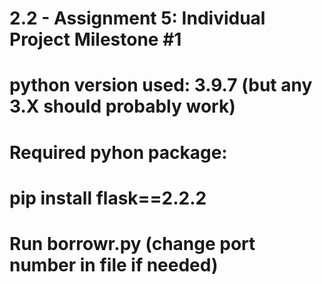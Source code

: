 # 2.2 - Assignment 5: Individual Project Milestone #1

# python version used: 3.9.7 (but any 3.X should probably work)
# Required pyhon package:
# pip install flask==2.2.2

# Run borrowr.py (change port number in file if needed)